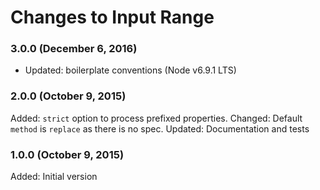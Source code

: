 # Changes to Input Range

### 3.0.0 (December 6, 2016)

- Updated: boilerplate conventions (Node v6.9.1 LTS)

### 2.0.0 (October 9, 2015)

Added: `strict` option to process prefixed properties.
Changed: Default `method` is `replace` as there is no spec.
Updated: Documentation and tests

### 1.0.0 (October 9, 2015)

Added: Initial version
